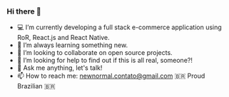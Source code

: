 ### Hi there 👋

- 💻 I’m currently developing a full stack e-commerce application using RoR, React.js and React Native.
- 🤯 I’m always learning something new.
- 👯 I’m looking to collaborate on open source projects.
- 🤔 I’m looking for help to find out if this is all real, someone?! 
- 💬 Ask me anything, let's talk!
- 📫 How to reach me: newnormal.contato@gmail.com
🇧🇷 Proud Brazilian 🇧🇷
